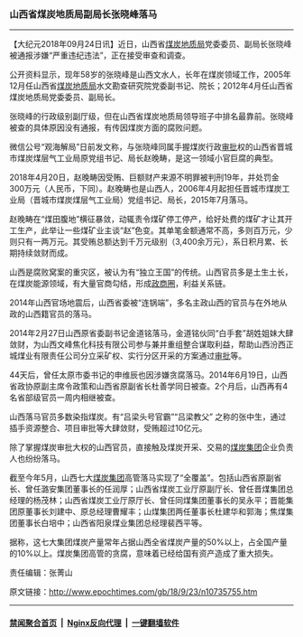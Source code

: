 ### 山西省煤炭地质局副局长张晓峰落马
------------------------

<p>【大纪元2018年09月24日讯】近日，山西省<a href="http://www.epochtimes.com/gb/tag/%E7%85%A4%E7%82%AD%E5%9C%B0%E8%B4%A8%E5%B1%80.html">煤炭地质局</a>党委委员、副局长张晓峰被通报涉嫌“严重违纪违法”，正在接受审查和调查。</p>
<p>公开资料显示，现年58岁的张晓峰是山西文水人，长年在煤炭领域工作，2005年12月任山西省<a href="http://www.epochtimes.com/gb/tag/%E7%85%A4%E7%82%AD%E5%9C%B0%E8%B4%A8%E5%B1%80.html">煤炭地质局</a>水文勘查研究院党委副书记、院长；2012年4月任山西省煤炭地质局党委委员、副局长。</p>
<p>张晓峰的行政级别副厅级，但在山西省煤炭地质局领导班子中排名最靠前。张晓峰被查的具体原因没有通报，有传因煤炭方面的腐败问题。</p>
<p>微信公号“观海解局”日前发文称，与张晓峰同属手握煤炭行政<a href="http://www.epochtimes.com/gb/tag/%E5%AE%A1%E6%89%B9.html">审批</a>权的山西省晋城市煤炭煤层气工业局原党组书记、局长赵晚畴，是这一领域小官巨腐的典型。</p>
<p>2018年4月20日，赵晚畴因受贿、巨额财产来源不明罪被判刑19年，并处罚金300万元（人民币，下同）。赵晚畴也是山西人，2006年4月起担任晋城市煤炭工业局（晋城市煤炭煤层气工业局）党组书记、局长，2015年7月落马。</p>
<p>赵晚畴在“煤田腹地”横征暴敛，动辄责令煤矿停工停产，给好处费的煤矿才让其开工生产，此举让一些煤矿业主谈“赵”色变。其单笔金额通常不高，多则百万元，少则只有一两万元。其受贿总额达到千万元级别（3,400余万元），系日积月累、长期持续敛财而成。</p>
<p>山西是腐败窝案的重灾区，被认为有“独立王国”的传统。山西官员多是土生土长，在煤炭能源领域，有大量官商勾结，形成<a href="http://www.epochtimes.com/gb/tag/%E6%94%BF%E5%95%86%E5%9C%88.html">政商圈</a>，利益关系链。</p>
<p>2014年山西官场地震后，山西省委被“连锅端”，多名主政山西的官员与在外地从政的山西籍官员的落马。</p>
<p>2014年2月27日山西原省委副书记金道铭落马，金道铭伙同“白手套”胡姓姐妹大肆敛财，为山西文峰焦化科技有限公司参与兼并重组整合谋取利益，帮助山西汾西正城煤业有限责任公司分立采矿权、实行分区开采的方案通过<a href="http://www.epochtimes.com/gb/tag/%E5%AE%A1%E6%89%B9.html">审批</a>等。</p>
<p>44天后，曾任太原市委书记的申维辰也因涉嫌贪腐落马。2014年6月19日，山西省政协原副主席令政策和山西省原副省长杜善学同日被查。2个月后，山西再有4名省部级官员一周内相继被查。</p>
<p>山西落马官员多数染指煤炭。有“吕梁头号官霸”“吕梁教父” 之称的张中生，通过插手资源整合、项目审批等大肆敛财，受贿超过10亿元。</p>
<p>除了掌握煤炭审批大权的山西官员，直接触及煤炭开采、交易的<a href="http://www.epochtimes.com/gb/tag/%E7%85%A4%E7%82%AD%E9%9B%86%E5%9B%A2.html">煤炭集团</a>企业负责人也纷纷落马。</p>
<p>截至今年5月，山西七大<a href="http://www.epochtimes.com/gb/tag/%E7%85%A4%E7%82%AD%E9%9B%86%E5%9B%A2.html">煤炭集团</a>高管落马实现了“全覆盖”。包括山西省原副省长、曾任潞安集团董事长的任润厚；山西省煤炭工业厅原副厅长、曾任晋煤集团总经理的杨茂林；山西省煤炭工业厅原厅长、曾任同煤集团董事长的吴永平；晋能集团原董事长刘建中、原总经理曹耀丰；山煤集团两任董事长杜建华和郭海；焦煤集团董事长白培中；山西省阳泉煤业集团总经理裴西平等。</p>
<p>据称，这七大集团煤炭产量常年占据山西全省煤炭产量的50%以上，占全国产量的10%以上。煤炭集团高管的贪腐，意味着已经给国有资产造成了重大损失。</p>
<p>责任编辑：张菁山</p>

原文链接：http://www.epochtimes.com/gb/18/9/23/n10735755.htm


------------------------
#### [禁闻聚合首页](https://github.com/gfw-breaker/banned-news/blob/master/README.md) &nbsp;|&nbsp; [Nginx反向代理](https://github.com/gfw-breaker/open-proxy/blob/master/README.md) &nbsp;|&nbsp; [一键翻墙软件](https://github.com/gfw-breaker/nogfw/blob/master/README.md)